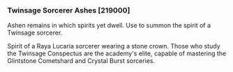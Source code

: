 ### Twinsage Sorcerer Ashes [219000]

Ashen remains in which spirits yet dwell. Use to summon the spirit of a Twinsage sorcerer.

Spirit of a Raya Lucaria sorcerer wearing a stone crown. Those who study the Twinsage Conspectus are the academy's elite, capable of mastering the Glintstone Cometshard and Crystal Burst sorceries.
